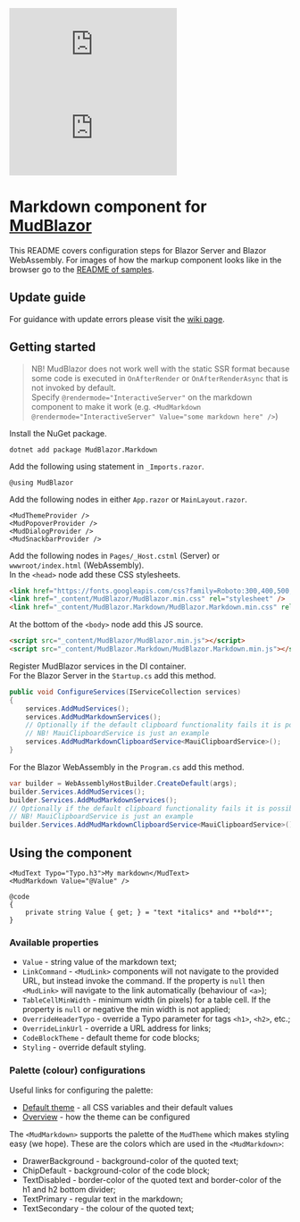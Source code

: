 [![Version](https://img.shields.io/nuget/v/MudBlazor.Markdown?style=plastic)](https://www.nuget.org/packages/MudBlazor.Markdown/)
[![Nuget downloads](https://img.shields.io/nuget/dt/MudBlazor.Markdown?label=nuget%20downloads&logo=nuget&style=plastic)](https://www.nuget.org/packages/MudBlazor.Markdown/)  
# Markdown component for [MudBlazor](https://github.com/MudBlazor/MudBlazor)

This README covers configuration steps for Blazor Server and Blazor WebAssembly. For images of how the markup component looks like in the browser go to the [README of samples](/samples).

## Update guide
For guidance with update errors please visit the [wiki page](https://github.com/MyNihongo/MudBlazor.Markdown/wiki/Update-guide).

## Getting started
> NB! MudBlazor does not work well with the static SSR format because some code is executed in `OnAfterRender` or `OnAfterRenderAsync` that is not invoked by default.  
> Specify `@rendermode="InteractiveServer"` on the markdown component to make it work (e.g. `<MudMarkdown @rendermode="InteractiveServer" Value="some markdown here" />`)

Install the NuGet package.
```
dotnet add package MudBlazor.Markdown
```
Add the following using statement in `_Imports.razor`.
```razor
@using MudBlazor
```
Add the following nodes in either `App.razor` or `MainLayout.razor`.
```razor
<MudThemeProvider />
<MudPopoverProvider />
<MudDialogProvider />
<MudSnackbarProvider />
```
Add the following nodes in `Pages/_Host.cstml` (Server) or `wwwroot/index.html` (WebAssembly).  
In the `<head>` node add these CSS stylesheets.
```html
<link href="https://fonts.googleapis.com/css?family=Roboto:300,400,500,700&display=swap" rel="stylesheet" />
<link href="_content/MudBlazor/MudBlazor.min.css" rel="stylesheet" />
<link href="_content/MudBlazor.Markdown/MudBlazor.Markdown.min.css" rel="stylesheet" />
```
At the bottom of the `<body>` node add this JS source.
```html
<script src="_content/MudBlazor/MudBlazor.min.js"></script>
<script src="_content/MudBlazor.Markdown/MudBlazor.Markdown.min.js"></script>
```
Register MudBlazor services in the DI container.  
For the Blazor Server in the `Startup.cs` add this method.
```cs
public void ConfigureServices(IServiceCollection services)
{
    services.AddMudServices();
    services.AddMudMarkdownServices();
    // Optionally if the default clipboard functionality fails it is possible to add a custom service
    // NB! MauiClipboardService is just an example
    services.AddMudMarkdownClipboardService<MauiClipboardService>();
}
```
For the Blazor WebAssembly in the `Program.cs` add this method.
```cs
var builder = WebAssemblyHostBuilder.CreateDefault(args);
builder.Services.AddMudServices();
builder.Services.AddMudMarkdownServices();
// Optionally if the default clipboard functionality fails it is possible to add a custom service
// NB! MauiClipboardService is just an example
builder.Services.AddMudMarkdownClipboardService<MauiClipboardService>();
```
## Using the component
```razor
<MudText Typo="Typo.h3">My markdown</MudText>
<MudMarkdown Value="@Value" />

@code
{
    private string Value { get; } = "text *italics* and **bold**";
}
```
### Available properties
- `Value` - string value of the markdown text;
- `LinkCommand` - `<MudLink>` components will not navigate to the provided URL, but instead invoke the command. If the property is `null` then `<MudLink>` will navigate to the link automatically (behaviour of `<a>`);
- `TableCellMinWidth` - minimum width (in pixels) for a table cell. If the property is `null` or negative the min width is not applied;
- `OverrideHeaderTypo` - override a Typo parameter for tags `<h1>`, `<h2>`, etc.;
- `OverrideLinkUrl` - override a URL address for links;
- `CodeBlockTheme` - default theme for code blocks;
- `Styling` - override default styling.
### Palette (colour) configurations
Useful links for configuring the palette:
- [Default theme](https://mudblazor.com/customization/default-theme#mudtheme) - all CSS variables and their default values
- [Overview](https://mudblazor.com/customization/overview#theme-provider) - how the theme can be configured

The `<MudMarkdown>` supports the palette of the `MudTheme` which makes styling easy (we hope). These are the colors which are used in the `<MudMarkdown>`:
- DrawerBackground - background-color of the quoted text;
- ChipDefault - background-color of the code block;
- TextDisabled - border-color of the quoted text and border-color of the h1 and h2 bottom divider;
- TextPrimary - regular text in the markdown;
- TextSecondary - the colour of the quoted text;
